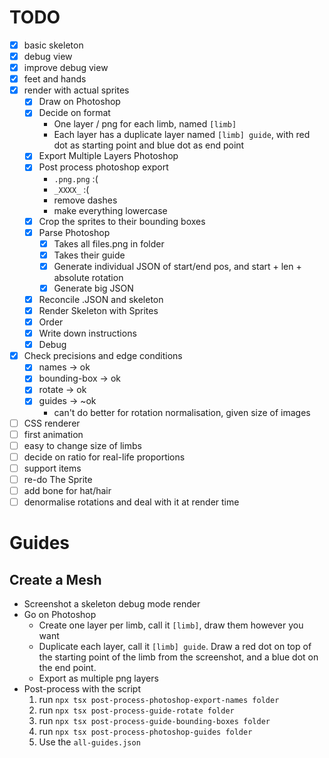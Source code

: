 # TODO
- [X] basic skeleton
- [X] debug view
- [X] improve debug view
- [X] feet and hands
- [X] render with actual sprites
  - [X] Draw on Photoshop
  - [X] Decide on format
    - One layer / png for each limb, named `[limb]`
    - Each layer has a duplicate layer named `[limb] guide`, with red dot as starting point and blue dot as end point
  - [X] Export Multiple Layers Photoshop
  - [X] Post process photoshop export
    - `.png.png` :(
    - `_XXXX_` :(
    - remove dashes
    - make everything lowercase
  - [X] Crop the sprites to their bounding boxes
  - [X] Parse Photoshop
    - [X] Takes all files.png in folder
    - [X] Takes their guide
    - [X] Generate individual JSON of start/end pos, and start + len + absolute rotation
    - [X] Generate big JSON
  - [X] Reconcile .JSON and skeleton
  - [X] Render Skeleton with Sprites
  - [X] Order
  - [X] Write down instructions
  - [X] Debug
- [X] Check precisions and edge conditions
  - [X] names -> ok
  - [X] bounding-box -> ok
  - [X] rotate -> ok
  - [X] guides -> ~ok
    - can't do better for rotation normalisation, given size of images
- [ ] CSS renderer
- [ ] first animation
- [ ] easy to change size of limbs
- [ ] decide on ratio for real-life proportions
- [ ] support items
- [ ] re-do The Sprite
- [ ] add bone for hat/hair
- [ ] denormalise rotations and deal with it at render time

# Guides

## Create a Mesh
- Screenshot a skeleton debug mode render
- Go on Photoshop
  - Create one layer per limb, call it `[limb]`, draw them however you want
  - Duplicate each layer, call it `[limb] guide`. Draw a red dot on top of the starting point of the limb from the screenshot, and a blue dot on the end point.
  - Export as multiple png layers
- Post-process with the script
  1. run `npx tsx post-process-photoshop-export-names folder`
  2. run `npx tsx post-process-guide-rotate folder`
  3. run `npx tsx post-process-guide-bounding-boxes folder`
  4. run `npx tsx post-process-photoshop-guides folder`
  5. Use the `all-guides.json`